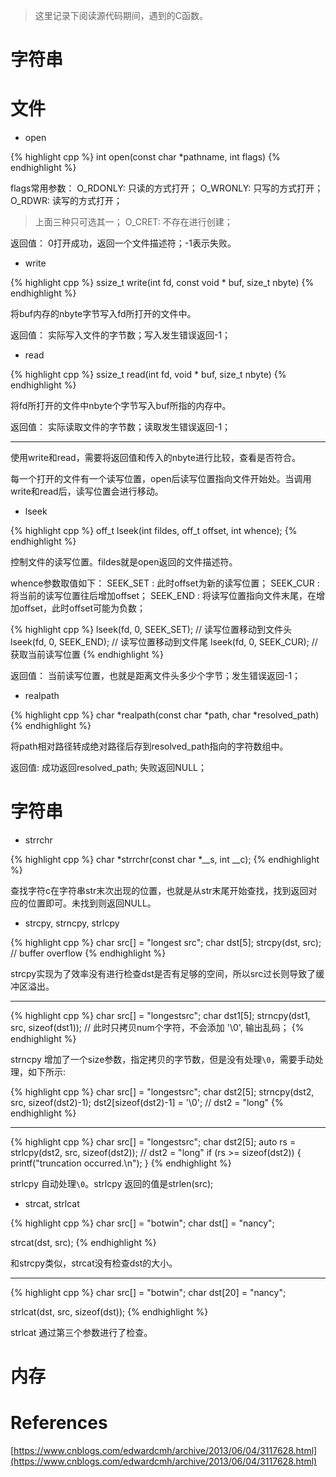 
> 这里记录下阅读源代码期间，遇到的C函数。

# 字符串

# 文件

- open

{% highlight cpp %}
int open(const char *pathname, int flags)
{% endhighlight %}

flags常用参数：
O_RDONLY: 只读的方式打开；
O_WRONLY: 只写的方式打开；
O_RDWR: 读写的方式打开；
> 上面三种只可选其一；
O_CRET: 不存在进行创建；

返回值：
0打开成功，返回一个文件描述符；-1表示失败。

- write

{% highlight cpp %}
ssize_t	 write(int fd, const void * buf, size_t nbyte)
{% endhighlight %}

将buf内存的nbyte字节写入fd所打开的文件中。

返回值：
实际写入文件的字节数；写入发生错误返回-1；

- read

{% highlight cpp %}
ssize_t	 read(int fd, void * buf, size_t nbyte) 
{% endhighlight %}

将fd所打开的文件中nbyte个字节写入buf所指的内存中。

返回值：
实际读取文件的字节数；读取发生错误返回-1；

---

使用write和read，需要将返回值和传入的nbyte进行比较，查看是否符合。

每一个打开的文件有一个读写位置，open后读写位置指向文件开始处。当调用write和read后，读写位置会进行移动。

- lseek

{% highlight cpp %}
off_t  lseek(int fildes, off_t offset, int whence);
{% endhighlight %}

控制文件的读写位置。fildes就是open返回的文件描述符。

whence参数取值如下：
SEEK_SET : 此时offset为新的读写位置；
SEEK_CUR : 将当前的读写位置往后增加offset；
SEEK_END : 将读写位置指向文件末尾，在增加offset，此时offset可能为负数；

{% highlight cpp %}
lseek(fd, 0, SEEK_SET); // 读写位置移动到文件头
lseek(fd, 0, SEEK_END); // 读写位置移动到文件尾
lseek(fd, 0, SEEK_CUR); // 获取当前读写位置
{% endhighlight %}

返回值：
当前读写位置，也就是距离文件头多少个字节；发生错误返回-1；

- realpath

{% highlight cpp %}
char *realpath(const char *path, char *resolved_path)
{% endhighlight %}

将path相对路径转成绝对路径后存到resolved_path指向的字符数组中。

返回值:
成功返回resolved_path;  失败返回NULL；

# 字符串

- strrchr

{% highlight cpp %}
char	*strrchr(const char *__s, int __c);
{% endhighlight %}

查找字符c在字符串str末次出现的位置，也就是从str末尾开始查找，找到返回对应的位置即可。未找到则返回NULL。

- strcpy, strncpy, strlcpy

{% highlight cpp %}
char src[] = "longest src";
char dst[5];
strcpy(dst, src); // buffer overflow
{% endhighlight %}

strcpy实现为了效率没有进行检查dst是否有足够的空间，所以src过长则导致了缓冲区溢出。

--- 

{% highlight cpp %}
char src[] = "longestsrc";
char dst1[5];
strncpy(dst1, src, sizeof(dst1)); // 此时只拷贝num个字符，不会添加 '\0', 输出乱码；
{% endhighlight %}

strncpy 增加了一个size参数，指定拷贝的字节数，但是没有处理`\0`，需要手动处理，如下所示:

{% highlight cpp %}
char src[] = "longestsrc";
char dst2[5];
strncpy(dst2, src, sizeof(dst2)-1);
dst2[sizeof(dst2)-1] = '\0'; // dst2 = "long"
{% endhighlight %}

---

{% highlight cpp %}
char src[] = "longestsrc";
char dst2[5];
auto rs = strlcpy(dst2, src, sizeof(dst2)); // dst2 = "long"
if (rs >= sizeof(dst2)) {
	printf("truncation occurred.\n");
}
{% endhighlight %}

strlcpy 自动处理`\0`。strlcpy 返回的值是strlen(src);

- strcat, strlcat

{% highlight cpp %}
char src[] = "botwin";
char dst[] = "nancy";

strcat(dst, src);
{% endhighlight %}

和strcpy类似，strcat没有检查dst的大小。

---

{% highlight cpp %}
char src[] = "botwin";
char dst[20] = "nancy";

strlcat(dst, src, sizeof(dst));
{% endhighlight %}

strlcat 通过第三个参数进行了检查。

# 内存

# References

[https://www.cnblogs.com/edwardcmh/archive/2013/06/04/3117628.html](https://www.cnblogs.com/edwardcmh/archive/2013/06/04/3117628.html)
